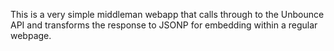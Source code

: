 This is a very simple middleman webapp that calls through to the Unbounce API and transforms the response to JSONP for embedding within a regular webpage.
